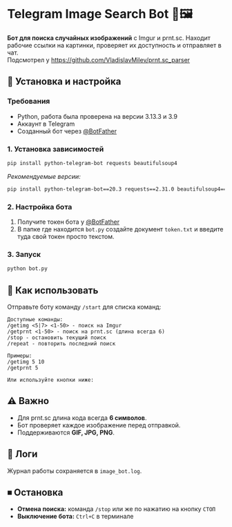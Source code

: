 # Telegram Image Search Bot 🤖🖼️  

**Бот для поиска случайных изображений** с Imgur и prnt.sc. Находит рабочие ссылки на картинки, проверяет их доступность и отправляет в чат.  
Подсмотрел у https://github.com/VladislavMilev/prnt.sc_parser

## 🔧 Установка и настройка  

### Требования  
- Python, работа была проверена на версии 3.13.3 и 3.9
- Аккаунт в Telegram  
- Созданный бот через [@BotFather](https://t.me/BotFather)  

### 1. Установка зависимостей  
```bash
pip install python-telegram-bot requests beautifulsoup4
```  
*Рекомендуемые версии:*  
```bash
pip install python-telegram-bot==20.3 requests==2.31.0 beautifulsoup4==4.12.2
```  

### 2. Настройка бота  
1. Получите токен бота у [@BotFather](https://t.me/BotFather)  
2. В папке где находится `bot.py` создайте документ `token.txt` и введите туда свой токен просто текстом.

### 3. Запуск  
```bash
python bot.py
```  

## 🚀 Как использовать  
Отправьте боту команду `/start` для списка команд:  

```
Доступные команды:
/getimg <5|7> <1-50> - поиск на Imgur
/getprnt <1-50> - поиск на prnt.sc (длина всегда 6)
/stop - остановить текущий поиск
/repeat - повторить последний поиск

Примеры:
/getimg 5 10
/getprnt 5

Или используйте кнопки ниже:
```  

## ⚠️ Важно  
- Для prnt.sc длина кода всегда **6 символов**.  
- Бот проверяет каждое изображение перед отправкой.  
- Поддерживаются **GIF, JPG, PNG**.  

## 📝 Логи  
Журнал работы сохраняется в `image_bot.log`.  

## ⏹ Остановка  
- **Отмена поиска:** команда `/stop` или же по нажатию на кнопку `СТОП`
- **Выключение бота:** `Ctrl+C` в терминале  
